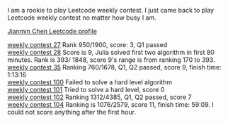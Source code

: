 I am a rookie to play Leetcode weekly contest. I just came back to play Leetcode weekly contest no matter how busy I am. 

[Jianmin Chen Leetcode profile](https://leetcode.com/jianminchen/)<br>

[weekly contest 27](http://juliachencoding.blogspot.com/2017/04/leetcode-weekly-contest-27.html) Rank 950/1900, score: 3, Q1 passed<br>
[weekly contest 28](http://juliachencoding.blogspot.com/2017/04/leetcode-weekly-contest-28.html) Score is 9, Julia solved first two algorithm in first 80 minutes. Rank is 393/ 1848, score 9's range is  from ranking 170 to 393.<br>
[weekly contest 35](http://juliachencoding.blogspot.com/2017/06/leetcode-weekly-contest-35.html) Ranking 760/1678, Q1, Q2 passed, score 9, finish time: 1:13:16<br>
[weekly contest 100](http://juliachencoding.blogspot.com/2018/09/leetcode-weekly-contest-101.html) Failed to solve a hard level algorithm<br>
[weekly contest 101](http://juliachencoding.blogspot.com/2018/09/leetcode-weekly-contest-101.html) Tried to solve a hard level, score 0<br>
[weekly contest 102](http://juliachencoding.blogspot.com/2018/09/leetcode-weekly-contest-102.html) Ranking 1312/4385, Q1, Q2 passed, score 7<br>
[weekly contest 104](http://juliachencoding.blogspot.com/2018/09/weekly-contest-104.html) Ranking is 1076/2579, score 11, finish time: 59:09. I could not score anything after the first hour.<br>

